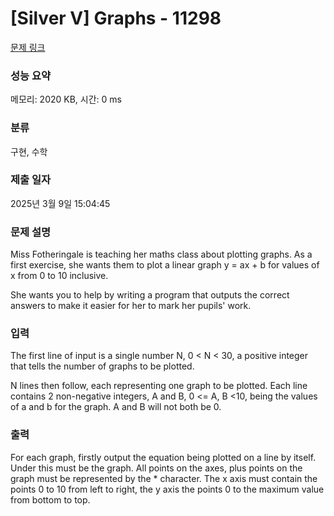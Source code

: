 # [Silver V] Graphs - 11298 

[문제 링크](https://www.acmicpc.net/problem/11298) 

### 성능 요약

메모리: 2020 KB, 시간: 0 ms

### 분류

구현, 수학

### 제출 일자

2025년 3월 9일 15:04:45

### 문제 설명

<p>Miss Fotheringale is teaching her maths class about plotting graphs. As a first exercise, she wants them to plot a linear graph y = ax + b for values of x from 0 to 10 inclusive.</p>

<p>She wants you to help by writing a program that outputs the correct answers to make it easier for her to mark her pupils' work.</p>

### 입력 

 <p>The first line of input is a single number N, 0 < N < 30, a positive integer that tells the number of graphs to be plotted.</p>

<p>N lines then follow, each representing one graph to be plotted. Each line contains 2 non-negative integers, A and B, 0 <= A, B <10, being the values of a and b for the graph. A and B will not both be 0.</p>

### 출력 

 <p>For each graph, firstly output the equation being plotted on a line by itself. Under this must be the graph. All points on the axes, plus points on the graph must be represented by the * character. The x axis must contain the points 0 to 10 from left to right, the y axis the points 0 to the maximum value from bottom to top.</p>

